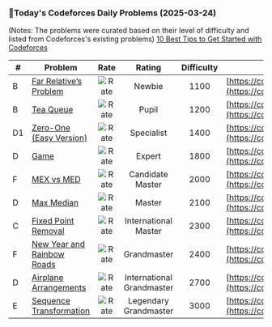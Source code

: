 ### 🌟Today's Codeforces Daily Problems (2025-03-24)
(Notes: The problems were curated based on their level of difficulty and listed from Codeforces's existing problems)
[10 Best Tips to Get Started with Codeforces](https://github.com/ika9810/Codeforces-Daily-Problems/blob/main/10%20Best%20Tips%20to%20Get%20Started%20with%20Codeforces.md)

| # | Problem | Rate| Rating | Difficulty | Contest |
|---| ----- | :--------: | :----------: | :----------: | ---------- |
|B|[Far Relative’s Problem](https://codeforces.com/contest/629/problem/B)|![Rate](https://img.shields.io/badge/Newbie-1100-lightgrey)|Newbie|1100|[https://codeforces.com/contest/629](https://codeforces.com/contest/629)|
|B|[Tea Queue](https://codeforces.com/contest/920/problem/B)|![Rate](https://img.shields.io/badge/Pupil-1200-brightgreen)|Pupil|1200|[https://codeforces.com/contest/920](https://codeforces.com/contest/920)|
|D1|[Zero-One (Easy Version)](https://codeforces.com/contest/1733/problem/D1)|![Rate](https://img.shields.io/badge/Specialist-1400-9cf)|Specialist|1400|[https://codeforces.com/contest/1733](https://codeforces.com/contest/1733)|
|D|[Game](https://codeforces.com/contest/49/problem/D)|![Rate](https://img.shields.io/badge/Expert-1800-blue)|Expert|1800|[https://codeforces.com/contest/49](https://codeforces.com/contest/49)|
|F|[MEX vs MED](https://codeforces.com/contest/1744/problem/F)|![Rate](https://img.shields.io/badge/Candidate%20Master-2000-blueviolet)|Candidate Master|2000|[https://codeforces.com/contest/1744](https://codeforces.com/contest/1744)|
|D|[Max Median](https://codeforces.com/contest/1486/problem/D)|![Rate](https://img.shields.io/badge/Master-2100-orange)|Master|2100|[https://codeforces.com/contest/1486](https://codeforces.com/contest/1486)|
|C|[Fixed Point Removal](https://codeforces.com/contest/1404/problem/C)|![Rate](https://img.shields.io/badge/International%20Master-2300-orange)|International Master|2300|[https://codeforces.com/contest/1404](https://codeforces.com/contest/1404)|
|F|[New Year and Rainbow Roads](https://codeforces.com/contest/908/problem/F)|![Rate](https://img.shields.io/badge/Grandmaster-2400-red)|Grandmaster|2400|[https://codeforces.com/contest/908](https://codeforces.com/contest/908)|
|D|[Airplane Arrangements](https://codeforces.com/contest/838/problem/D)|![Rate](https://img.shields.io/badge/International%20Grandmaster-2700-red)|International Grandmaster|2700|[https://codeforces.com/contest/838](https://codeforces.com/contest/838)|
|E|[Sequence Transformation](https://codeforces.com/contest/280/problem/E)|![Rate](https://img.shields.io/badge/Legendary%20Grandmaster-3000-red)|Legendary Grandmaster|3000|[https://codeforces.com/contest/280](https://codeforces.com/contest/280)|
